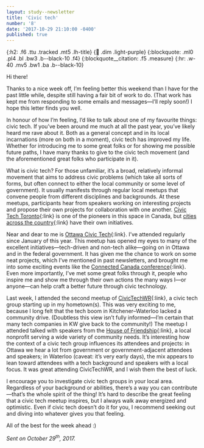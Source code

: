 ```yaml
---
layout: study--newsletter
title: 'Civic tech'
number: '8'
date: '2017-10-29 21:10:00 -0400'
published: true
---
```


{:h2: .f6 .ttu .tracked .mt5 .lh-title}
{:link: .dim .light-purple}
{:blockquote: .ml0 .pl4 .bl .bw3 .b--black-10 .f4}
{:blockquote__citation: .f5 .measure}
{:hr: .w-40 .mv5 .bw1 .ba .b--black-10}

Hi there!

Thanks to a nice week off, I’m feeling better this weekend than I have for the past little while, despite still having a fair bit of work to do. (That work has kept me from responding to some emails and messages—I’ll reply soon!) I hope this letter finds you well.

In honour of how I’m feeling, I’d like to talk about one of my favourite things: civic tech. If you’ve been around me much at all the past year, you’ve likely heard me rave about it. Both as a general concept and in its local incarnations (more on both in a moment), civic tech has improved my life. Whether for introducing me to some great folks or for showing me possible future paths, I have many thanks to give to the civic tech movement (and the aforementioned great folks who participate in it).

What is civic tech? For those unfamiliar, it’s a broad, relatively informal movement that aims to address civic problems (which take all sorts of forms, but often connect to either the local community or some level of government). It usually manifests through regular local meetups that convene people from different disciplines and backgrounds. At these meetups, participants hear from speakers working on interesting projects and propose their own projects for collaboration with one another. [Civic Tech Toronto](http://civictech.ca){:link} is one of the pioneers in this space in Canada, but [cities across the country](https://en.wikipedia.org/wiki/Civic_technology#Citizen-led_initiatives_4){:link} have their own initiatives.

Near and dear to me is [Ottawa Civic Tech](http://yowcivictech.ca){:link}. I’ve attended regularly since January of this year. This meetup has opened my eyes to many of the excellent initiatives—tech-driven and non-tech alike—going on in Ottawa and in the federal government. It has given me the chance to work on some neat projects, which I’ve mentioned in past newsletters, and brought me into some exciting events like the [Connected Canada conference](http://www.connected150.ca){:link}. Even more importantly, I’ve met some great folks through it, people who inspire me and show me through their own actions the many ways I—or anyone—can help craft a better future through civic technology.

Last week, I attended the second meetup of [CivicTechWR](http://civictechwr.org){:link}, a civic tech group starting up in my hometown(s). This was very exciting to me, because I long felt that the tech boom in Kitchener–Waterloo lacked a community drive. (Doubtless this view isn’t fully informed—I’m certain that many tech companies in KW give back to the community!) The meetup I attended talked with speakers from the [House of Friendship](https://www.houseoffriendship.org){:link}, a local nonprofit serving a wide variety of community needs. It’s interesting how the context of a civic tech group influences its attendees and projects: in Ottawa we hear a lot from government or government-adjacent attendees and speakers; in Waterloo (caveat: it’s very early days), the mix appears to lean toward attendees with a tech background and speakers with a local focus. It was great attending CivicTechWR, and I wish them the best of luck.

I encourage you to investigate civic tech groups in your local area. Regardless of your background or abilities, there’s a way you can contribute—that’s the whole spirit of the thing! It’s hard to describe the great feeling that a civic tech meetup inspires, but I always walk away energized and optimistic. Even if civic tech doesn’t do it for you, I recommend seeking out and diving into whatever gives you that feeling.

All of the best for the week ahead :)

*Sent on October 29<sup>th</sup>, 2017.*
